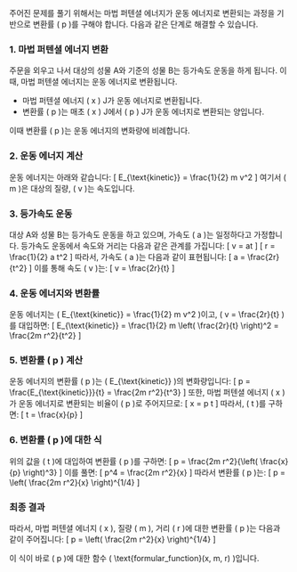 주어진 문제를 풀기 위해서는 마법 퍼텐셜 에너지가 운동 에너지로 변환되는 과정을 기반으로 변환률 \( p \)를 구해야 합니다. 다음과 같은 단계로 해결할 수 있습니다.

### 1. 마법 퍼텐셜 에너지 변환
주문을 외우고 나서 대상의 성물 A와 기준의 성물 B는 등가속도 운동을 하게 됩니다. 이때, 마법 퍼텐셜 에너지는 운동 에너지로 변환됩니다.

- 마법 퍼텐셜 에너지 \( x \) J가 운동 에너지로 변환됩니다.
- 변환률 \( p \)는 매초 \( x \) J에서 \( p \) J가 운동 에너지로 변환되는 양입니다.
  
이때 변환률 \( p \)는 운동 에너지의 변화량에 비례합니다.

### 2. 운동 에너지 계산
운동 에너지는 아래와 같습니다:
\[
E_{\text{kinetic}} = \frac{1}{2} m v^2
\]
여기서 \( m \)은 대상의 질량, \( v \)는 속도입니다.

### 3. 등가속도 운동
대상 A와 성물 B는 등가속도 운동을 하고 있으며, 가속도 \( a \)는 일정하다고 가정합니다. 등가속도 운동에서 속도와 거리는 다음과 같은 관계를 가집니다:
\[
v = at
\]
\[
r = \frac{1}{2} a t^2
\]
따라서, 가속도 \( a \)는 다음과 같이 표현됩니다:
\[
a = \frac{2r}{t^2}
\]
이를 통해 속도 \( v \)는:
\[
v = \frac{2r}{t}
\]

### 4. 운동 에너지와 변환률
운동 에너지는 \( E_{\text{kinetic}} = \frac{1}{2} m v^2 \)이고, \( v = \frac{2r}{t} \)를 대입하면:
\[
E_{\text{kinetic}} = \frac{1}{2} m \left( \frac{2r}{t} \right)^2 = \frac{2m r^2}{t^2}
\]

### 5. 변환률 \( p \) 계산
운동 에너지의 변환률 \( p \)는 \( E_{\text{kinetic}} \)의 변화량입니다:
\[
p = \frac{E_{\text{kinetic}}}{t} = \frac{2m r^2}{t^3}
\]
또한, 마법 퍼텐셜 에너지 \( x \)가 운동 에너지로 변환되는 비율이 \( p \)로 주어지므로:
\[
x = p t
\]
따라서, \( t \)를 구하면:
\[
t = \frac{x}{p}
\]

### 6. 변환률 \( p \)에 대한 식
위의 값을 \( t \)에 대입하여 변환률 \( p \)를 구하면:
\[
p = \frac{2m r^2}{\left( \frac{x}{p} \right)^3}
\]
이를 풀면:
\[
p^4 = \frac{2m r^2}{x}
\]
따라서 변환률 \( p \)는:
\[
p = \left( \frac{2m r^2}{x} \right)^{1/4}
\]

### 최종 결과
따라서, 마법 퍼텐셜 에너지 \( x \), 질량 \( m \), 거리 \( r \)에 대한 변환률 \( p \)는 다음과 같이 주어집니다:
\[
p = \left( \frac{2m r^2}{x} \right)^{1/4}
\]

이 식이 바로 \( p \)에 대한 함수 \( \text{formular\_function}(x, m, r) \)입니다.
